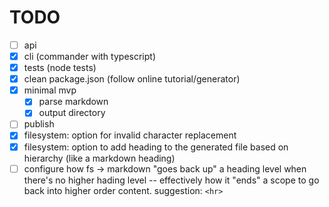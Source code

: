 # TODO

- [ ] api
- [x] cli (commander with typescript)
- [x] tests (node tests)
- [x] clean package.json (follow online tutorial/generator)
- [x] minimal mvp
  - [x] parse markdown
  - [x] output directory
- [ ] publish
- [x] filesystem: option for invalid character replacement
- [x] filesystem: option to add heading to the generated file based on hierarchy (like a markdown heading)
- [ ] configure how fs -> markdown "goes back up" a heading level when there's no higher hading level -- effectively how it "ends" a scope to go back into higher order content. suggestion: `<hr>`
